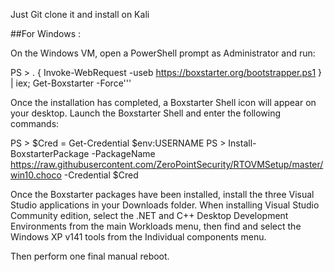 Just Git clone it and install on Kali

##For Windows :

On the Windows VM, open a PowerShell prompt as Administrator and run:

PS > . { Invoke-WebRequest -useb https://boxstarter.org/bootstrapper.ps1 } | iex; Get-Boxstarter -Force'''

Once the installation has completed, a Boxstarter Shell icon will appear on your desktop.  Launch the Boxstarter Shell and enter the following commands:

PS > $Cred = Get-Credential $env:USERNAME
PS > Install-BoxstarterPackage -PackageName https://raw.githubusercontent.com/ZeroPointSecurity/RTOVMSetup/master/win10.choco -Credential $Cred

Once the Boxstarter packages have been installed, install the three Visual Studio applications in your Downloads folder.  When installing Visual Studio Community edition, select the .NET and C++ Desktop Development Environments from the main Workloads menu, then find and select the Windows XP v141 tools from the Individual components menu.

Then perform one final manual reboot.
